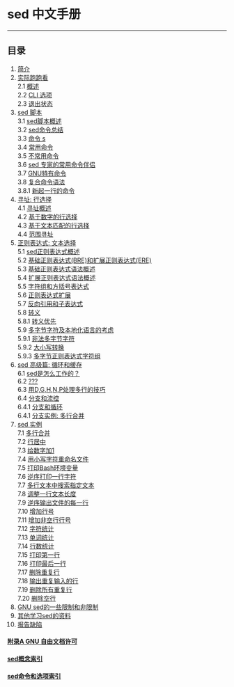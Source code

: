 # sed 中文手册
---
## 目录
1. [简介](https://github.com/hunter1085/sed-chinese-manual/blob/main/doc/introduction.md)
2. [实际跑跑看]()  
2.1 [概述]()  
2.2 [CLI 选项]()  
2.3 [退出状态]()  
3. [sed 脚本]()  
3.1 [sed脚本概述]()  
3.2 [sed命令总结]()  
3.3 [命令 s]()  
3.4 [常用命令]()  
3.5 [不常用命令]()  
3.6 [sed 专家的常用命令伴侣]()  
3.7 [GNU特有命令]()  
3.8 [复合命令语法]()  
3.8.1 [新起一行的命令]()  
4. [寻址: 行选择]()  
4.1 [寻址概述]()  
4.2 [基于数字的行选择]()  
4.3 [基于文本匹配的行选择]()  
4.4 [范围寻址]()  
5. [正则表达式: 文本选择]()  
5.1 [sed正则表达式概述]()  
5.2 [基础正则表达式(BRE)和扩展正则表达式(ERE)]()  
5.3 [基础正则表达式语法概述]()  
5.4 [扩展正则表达式语法概述]()  
5.5 [字符组和方括号表达式]()  
5.6 [正则表达式扩展]()  
5.7 [反向引用和子表达式]()  
5.8 [转义]()  
5.8.1 [转义优先]()  
5.9 [多字节字符及本地化语言的考虑]()  
5.9.1 [非法多字节字符]()  
5.9.2 [大小写转换]()  
5.9.3 [多字节正则表达式字符组]()  
6. [sed 高级篇: 循环和缓存]()  
6.1 [sed是怎么工作的？]()  
6.2 [???]()  
6.3 [用D,G,H,N,P处理多行的技巧]()  
6.4 [分支和流控]()  
6.4.1 [分支和循环]()  
6.4.1 [分支实例: 多行合并]()  
7. [sed 实例]()  
7.1 [多行合并]()  
7.2 [行居中]()  
7.3 [给数字加1]()  
7.4 [用小写字符重命名文件]()  
7.5 [打印Bash环境变量]()  
7.6 [逆序打印一行字符]()  
7.7 [多行文本中搜索指定文本]()  
7.8 [调整一行文本长度]()  
7.9 [逆序输出文件的每一行]()  
7.10 [增加行号]()  
7.11 [增加非空行行号]()  
7.12 [字符统计]()  
7.13 [单词统计]()  
7.14 [行数统计]()  
7.15 [打印第一行]()  
7.16 [打印最后一行]()  
7.17 [删除重复行]()  
7.18 [输出重复输入的行]()  
7.19 [删除所有重复行]()  
7.20 [删除空行]()  
8. [GNU sed的一些限制和非限制]()
9. [其他学习sed的资料]()
10. [报告缺陷]()
#### [附录A GNU 自由文档许可]()  
#### [sed概念索引]()  
#### [sed命令和选项索引]()  
